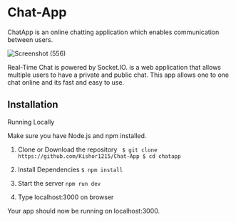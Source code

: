 # Chat-App
ChatApp is an online chatting application which enables communication  between users.

![Screenshot (556)](https://github.com/Kishor1215/Chat-App/assets/85071742/4da23748-b82f-4911-afba-5c0eebb765a0)


Real-Time Chat is powered by Socket.IO. is a web application that allows multiple users to have a private and public chat. This app allows one to one chat online and its fast and easy to use. 

## Installation
Running Locally

Make sure you have Node.js and npm installed.

1. Clone or Download the repository
  ` $ git clone https://github.com/Kishor1215/Chat-App
    $ cd chatapp`

2. Install Dependencies
   `$ npm install`

3. Start the server
   `npm run dev`

4. Type localhost:3000 on browser

Your app should now be running on localhost:3000.
